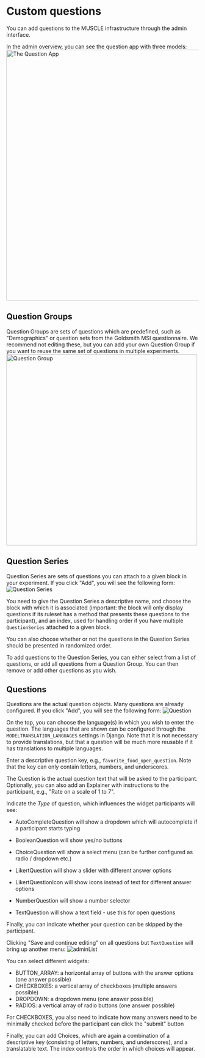 # Custom questions
You can add questions to the MUSCLE infrastructure through the admin interface.

In the admin overview, you can see the question app with three models:
<img width="656" alt="The Question App" src="../assets/images/QuestionApp.png">

## Question Groups
Question Groups are sets of questions which are predefined, such as "Demographics" or question sets from the Goldsmith MSI questionnaire. We recommend not editing these, but you can add your own Question Group if you want to reuse the same set of questions in multiple experiments.
<img width="500" alt="Question Group" src="../assets/images/QuestionGroup.png">

## Question Series
Question Series are sets of questions you can attach to a given block in your experiment. If you click "Add", you will see the following form:
<img alt="Question Series" src="../assets/images/QuestionSeries.png">

You need to give the Question Series a descriptive name, and choose the block with which it is associated (important: the block will only display questions if its ruleset has a method that presents these questions to the participant), and an index, used for handling order if you have multiple `QuestionSeries` attached to a given block.

You can also choose whether or not the questions in the Question Series should be presented in randomized order.

To add questions to the Question Series, you can either select from a list of questions, or add all questions from a Question Group. You can then remove or add other questions as you wish.

## Questions
Questions are the actual question objects. Many questions are already configured. If you click "Add", you will see the following form:
<img alt="Question" src="../assets/images/Question.png">

On the top, you can choose the language(s) in which you wish to enter the question. The languages that are shown can be configured through the `MODELTRANSLATION_LANGUAGES` settings in Django. Note that it is not necessary to provide translations, but that a question will be much more reusable if it has translations to multiple languages.

Enter a descriptive question key, e.g., `favorite_food_open_question`. Note that the key can only contain letters, numbers, and underscores.

The Question is the actual question text that will be asked to the participant. Optionally, you can also add an Explainer with instructions to the participant, e.g., "Rate on a scale of 1 to 7".

Indicate the *Type* of question, which influences the widget participants will see:

- AutoCompleteQuestion will show a dropdown which will autocomplete if a participant starts typing

- BooleanQuestion will show yes/no buttons

- ChoiceQuestion will show a select menu (can be further configured as radio / dropdown etc.)

- LikertQuestion will show a slider with different answer options

- LikertQuestionIcon will show icons instead of text for different answer options

- NumberQuestion will show a number selector

- TextQuestion will show a text field - use this for open questions

Finally, you can indicate whether your question can be skipped by the participant.

Clicking "Save and continue editing" on all questions but `TextQuestion` will bring up another menu:
<img alt="adminList" src="../assets/images/QuestionChoice.png">

You can select different widgets:
- BUTTON_ARRAY: a horizontal array of buttons with the answer options (one answer possible)
- CHECKBOXES: a vertical array of checkboxes (multiple answers possible)
- DROPDOWN: a dropdown menu (one answer possible)
- RADIOS: a vertical array of radio buttons (one answer possible)

For CHECKBOXES, you also need to indicate how many answers need to be minimally checked before the participant can click the "submit" button

Finally, you can add Choices, which are again a combination of a descriptive key (consisting of letters, numbers, and underscores), and a translatable text. The index controls the order in which choices will appear.
